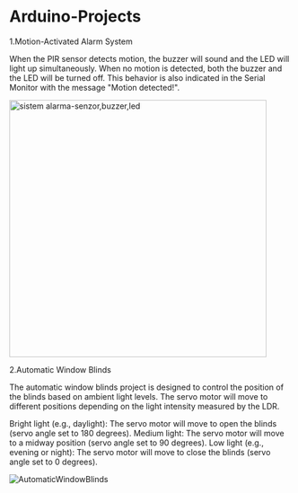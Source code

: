 # Arduino-Projects

1.Motion-Activated Alarm System

When the PIR sensor detects motion, the buzzer will sound and the LED will light up simultaneously. When no motion is detected, both the buzzer and the LED will be turned off. This behavior is also indicated in the Serial Monitor with the message "Motion detected!".

<img width="458" alt="sistem alarma-senzor,buzzer,led" src="https://github.com/Mihas8r/Arduino-Projects/assets/92221038/0cc4c8e6-e76c-4a95-b8db-57655304f4e2">


2.Automatic Window Blinds

The automatic window blinds project is designed to control the position of the blinds based on ambient light levels. The servo motor will move to different positions depending on the light intensity measured by the LDR.

Bright light (e.g., daylight): The servo motor will move to open the blinds (servo angle set to 180 degrees).
Medium light: The servo motor will move to a midway position (servo angle set to 90 degrees).
Low light (e.g., evening or night): The servo motor will move to close the blinds (servo angle set to 0 degrees).


![AutomaticWindowBlinds](https://github.com/Mihas8r/Arduino-Projects/assets/92221038/20306e9f-c689-442a-872f-289d5efb66f8)



